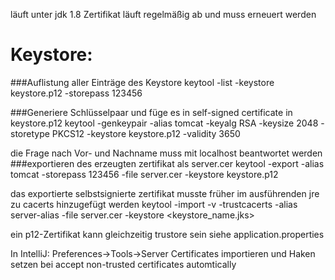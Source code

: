 läuft unter jdk 1.8
Zertifikat läuft regelmäßig ab und muss erneuert werden

# Keystore:
###Auflistung aller Einträge des Keystore
keytool -list -keystore keystore.p12 -storepass 123456

###Generiere Schlüsselpaar und füge es in self-signed certificate in keystore.p12
keytool -genkeypair -alias tomcat -keyalg RSA -keysize 2048 -storetype PKCS12 -keystore keystore.p12 -validity 3650

die Frage nach Vor- und Nachname muss mit 
localhost
beantwortet werden
###exportieren des erzeugten zertifikat als server.cer
keytool -export -alias tomcat -storepass 123456 -file server.cer -keystore keystore.p12

das exportierte selbstsignierte zertifikat musste früher im ausführenden jre zu cacerts hinzugefügt werden 
keytool -import -v -trustcacerts -alias server-alias -file server.cer -keystore <keystore_name.jks>

ein p12-Zertifikat kann gleichzeitig trustore sein siehe application.properties

In IntelliJ:
Preferences->Tools->Server Certificates importieren und Haken setzen bei
accept non-trusted certificates automtically

